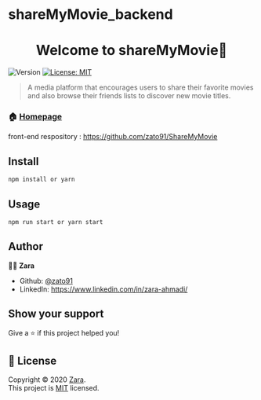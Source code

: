 # shareMyMovie_backend


<h1 align="center">Welcome to shareMyMovie👋</h1>
<p>
  <img alt="Version" src="https://img.shields.io/badge/version-0.1.0-blue.svg?cacheSeconds=2592000" />
  <a href="https://choosealicense.com/licenses/mit/" target="_blank">
    <img alt="License: MIT" src="https://img.shields.io/badge/License-MIT-yellow.svg" />
  </a>
</p>

>  A media platform that encourages users to share their favorite movies and also browse their friends lists to discover new movie titles.

### 🏠 [Homepage](https://github.com/zato91/ShareMyMovie)
front-end respository : https://github.com/zato91/ShareMyMovie

## Install

```sh
npm install or yarn
```

## Usage

```sh
npm run start or yarn start
```

## Author

👨‍💻 **Zara**

* Github: [@zato91](https://github.com/zato91)
* LinkedIn: https://www.linkedin.com/in/zara-ahmadi/

## Show your support

Give a ⭐️ if this project helped you!

## 📝 License

Copyright © 2020 [Zara](https://github.com/zato91).<br />
This project is [MIT](https://choosealicense.com/licenses/mit/) licensed.
